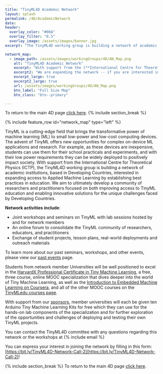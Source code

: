 ```yaml
---
title: "TinyML4D Academic Network"
layout: splash
permalink: /4D/AcademicNetwork
date: 
header:
  overlay_color: "#00A"
  overlay_filter: "0.5"
  overlay_image: /assets/images/banner.jpg
excerpt: "The TinyML4D working group is building a network of academic institutions, based in Developing Countries, interested in expanding access to Applied Machine Learning by establishing best practices in education. We aim to ultimately develop a community of researchers and practitioners focused on both improving access to TinyML education and enabling innovative solutions for the unique challenges faced by Developing Countries."

network_map: 
  - image_path: /assets/images/workingGroups/4D/AN_Map.png
    alt: "TinyML4D Academic Network"
    excerpt: "With support from the [**International Centre for Theoretical Physics (ICTP)**](https://www.ictp.it/) a first group of 20 Universities have joined the network in Summer 2021."
    excerpt2: "We are expanding the network -- if you are interested in joining please fill out this form: [https://bit.ly/TinyML4D-Network-Call-2](https://bit.ly/TinyML4D-Network-Call-2)!"
    excerpt_large: true
    excerpt2_large: true
    url: /assets/images/workingGroups/4D/AN_Map.png
    btn_label: "Full Size Map"
    btn_class: "btn--primary"

---
```


To return to the main 4D page [click here](/4D).
{% include section_break %}

{% include feature_row id="network_map" type="left" %}

TinyML is a cutting-edge field that brings the transformative power of machine learning (ML) to small low-power and low-cost computing devices. The advent of TinyML offers new opportunities for complex on-device ML applications and research. For example, as these devices are inexpensive, students can use them for their school practicals and experiments, and with their low power requirements they can be widely deployed to positively impact society. With support from the International Centre for Theoretical Physics (ICTP), the TinyML4D working group is building a network of academic institutions, based in Developing Countries, interested in expanding access to Applied Machine Learning by establishing best practices in education. We aim to ultimately develop a community of researchers and practitioners focused on both improving access to TinyML education and enabling innovative solutions for the unique challenges faced by Developing Countries.

**Network activities include**:
+ Joint workshops and seminars on TinyML with lab sessions hosted by and for network members
+ An online forum to consolidate the TinyML community of researchers, educators, and practitioners
+ Exchange of student projects, lesson plans, real-world deployments and outreach materials

To learn more about our past seminars, workshops, and other events, please view our [past events](/4D/pastEvents) page.

Students from network member Universities will be well positioned to excel in the [HarvardX Professional Certificate in Tiny Machine Learning](https://www.edx.org/professional-certificate/harvardx-tiny-machine-learning), a free, three course, online MOOC specialization that dives deeper into the world of Tiny Machine Learning, as well as the [Introduction to Embedded Machine Learning on Coursera](https://www.coursera.org/learn/introduction-to-embedded-machine-learning), and all of the other MOOC courses on the [TinyMLedu courses page](/courses).

With support from our [sponsors](/sponsors), member universities will each be given ten Arduino Tiny Machine Learning Kits for free which they can use for the hands-on lab components of the specialization and for further exploration of the opportunities and challenges of deploying and testing their own TinyML projects.

You can contact the TinyML4D committee with any questions regarding this network or the workshops at {% include email %}

You can express your interest in joining the network by filling in this form: [https://bit.ly/TinyML4D-Network-Call-2](https://bit.ly/TinyML4D-Network-Call-2)!

{% include section_break %}
To return to the main 4D page [click here](/4D).